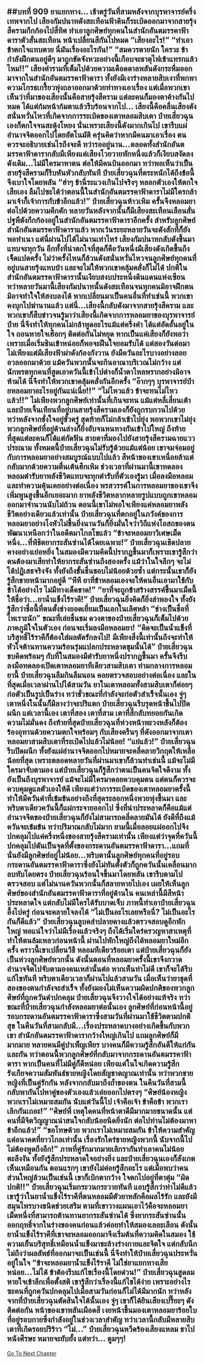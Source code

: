 ##บทที่ 909 ยาแยกทาง...
เช้าตรู่วันที่สามหลังจากบุรพาจารย์ครึ่งเทพจากไป เสียงกัมปนาทดังสะเทือนฟ้าดินก็ระเบิดออกมาจากสายรุ้งสีครามกึกก้องไปสี่ทิศ ทำเอาลูกศิษย์ทุกคนในสำนักอันตมรรคาฟ้าดาราตัวสั่นสะเทือน หน้าเปลี่ยนสีกันไปหมด
“เสียงอะไร!”
“ทำเอาข้าตกใจแทบตาย นี่มันเรื่องอะไรกัน!”
“สมควรตายนัก ใครวะ ข้ากำลังฝึกตนอยู่ดีๆ มาถูกขัดจังหวะอย่างนี้เกือบจะธาตุไฟเข้าแทรกแล้วไหม!!” เสียงคำรามที่เต็มไปด้วยความเดือดดาลพลันดังกระหึ่มออกมาจากในสำนักอันตมรรคาฟ้าดารา ทั้งยังมีเงาร่างหลายสิบเงาที่พกพาความโกรธเกรี้ยวพุ่งถลาออกมาด้วยท่าทางเอาเรื่อง
แต่เมื่อพวกเขาเห็นว่าที่มาของเสียงนั้นคือสายรุ้งสีคราม แต่ละคนก็มองตาค้างกันไปหมด ได้แต่ก้มหน้าก้มตาแล้วรีบร้อนจากไป...
เสียงนี้คือคลื่นเสียงดังสนั่นหวั่นไหวที่เกิดจากการระเบิดของเตาหลอมสิบเตา ป๋ายเสี่ยวฉุนเองก็ตกใจจนสะดุ้งโหยง นั่นเพราะเสียงนี้ดังมากเกินไป เขารีบแผ่อำนาจจิตออกไปโดยอัตโนมัติ ครุ่นคิดว่าหากมีคนมาเอาเรื่อง ตนควรจะอธิบายเช่นไรถึงจะดี
ทว่ารออยู่นาน...ตลอดทั้งสำนักอันตมรรคาฟ้าดารากลับมีเพียงแค่เสียงโวยวายพักหนึ่งแล้วก็เงียบสงัดลงดังเดิม...ไม่มีใครมาหาตน ต่อให้มีคนบินออกมา ทว่าพอเห็นว่าเป็นสายรุ้งสีครามก็รีบหันหัวกลับทันที
ป๋ายเสี่ยวฉุนที่ตระหนักได้ถึงข้อนี้จึงเบาใจโดยพลัน
“ฮ่าๆ ข้านี่ระแวงเกินไปจริงๆ หลอกตัวเองให้ตกใจเสียเอง ลืมไปซะได้ว่าตอนนี้ในสำนักอันตมรรคาฟ้าดาราไม่มีใครกล้ามาเจ้ากี้เจ้าการกับข้าอีกแล้ว!” ป๋ายเสี่ยวฉุนห้าวเหิม ครั้นจึงหลอมยาต่อไปด้วยความคึกคัก
หลายวันหลังจากนั้นก็มีเสียงสะเทือนเลือนลั่นปฐพีดังกึกก้องอยู่ในสำนักอันตมรรคาฟ้าดาราอีกครั้ง สำหรับลูกศิษย์สำนักอันตมรรคาฟ้าดาราแล้ว หากเว้นระยะหลายวันจะดังสักทีก็ยังพอทำเนา
แต่นี่ผ่านไปได้ไม่นานเท่าไหร่ เสียงกัมปนาทกลับดังขึ้นมาแทบจะทุกวัน อีกทั้งที่น่าตกใจที่สุดก็คือวันหนึ่งมีเสียงดังเกิดขึ้นถึงเจ็ดแปดครั้ง ไม่ว่าครั้งไหนก็ล้วนดังสนั่นหวั่นไหวจนลูกศิษย์ทุกคนที่อยู่บนสายรุ้งแทบบ้า
และจะไม่ให้พวกเขาคลุ้มคลั่งก็ไม่ได้ ปกติในสำนักอันตมรรคาฟ้าดารานั้นเงียบสงบประหนึ่งดินแดนแห่งเซียน ทว่าหลายวันมานี้เสียงกัมปนาทนั้นดังสะเทือนจนทุกคนมิอาจฝึกตน มิอาจทำใจให้สงบลงได้
หากเปลี่ยนมาเป็นคนอื่นที่ทำเช่นนี้ พวกเขาคงบุกไปฆ่านานแล้ว แต่นี่...เสียงนี้กลับดังมาจากสายรุ้งสีคราม และพวกเขาก็สืบข่าวจนรู้มาว่าเสียงนี้เกิดจากการหลอมยาของบุรพาจารย์ป๋าย
นี่จึงทำให้ทุกคนไม่กล้าพูดอะไรแม้แต่ครึ่งคำ ได้แต่อัดอั้นอยู่ในใจ ถอนหายใจเฮือกๆ ติดต่อกันไม่หยุด
หากเป็นแค่เสียงก็ยังพอว่า เพราะเมื่อเริ่มชินเข้าหน่อยก็พอจะฝืนใจยอมรับได้ แต่สองวันต่อมา ไม่เพียงแต่มีเสียงฟ้าผ่าดังก้องกังวาน ยังมีควันอะไรบางอย่างลอยอวลออกมาด้วย แม้ควันพวกนั้นจะกินอาณาบริเวณไม่กว้าง แต่นักพรตทุกคนที่สูดเอาควันนี้เข้าไปต่างก็น้ำตาไหลพรากอย่างมิอาจห้ามได้ นี่จึงทำให้พวกเขาคลุ้มคลั่งกันอีกครั้ง
“อ๊ากๆๆ บุรพาจารย์ป๋ายหลอมยาอะไรอยู่กันแน่เนี่ย!!”
“ไม่ไหวแล้ว ข้าจะทนไม่ไหวแล้ว!!”
ไม่เพียงพวกลูกศิษย์เท่านั้นที่เกินจะทน แม้แต่หลี่เสี่ยนเต้าและป๋ายเจิ้นเทียนที่อยู่บนสายรุ้งสีครามเองก็ยังถูกรบกวนไปด้วย ทว่าหลังจากชั่งใจอยู่ชั่วครู่ สุดท้ายก็ไม่กล้าเข้าไปยุ่ง
พอพวกเขาไม่ยุ่ง พวกลูกศิษย์ที่อยู่ด้านล่างก็ยิ่งอับจนหนทางกันเข้าไปใหญ่ ถึงท้ายที่สุดแต่ละคนก็ได้แต่กัดฟัน สายตาที่มองไปยังสายรุ้งสีครามฉายแววประณาม
ทั้งหมดนี้ป๋ายเสี่ยวฉุนไม่รับรู้ด้วยแม้แต่น้อย เขาจมจ่อมอยู่กับการหลอมยาอย่างสมบูรณ์แบบไปแล้ว สีหน้าของเขาเหนื่อยล้าแต่กลับมากด้วยความตื่นเต้นฮึกเหิม ช่วงเวลาที่ผ่านมานี้เขาทดลองหลอมตำรับยาพลังชีวิตแทบจะทุกตำรับที่ตัวเองรู้มา เมื่อลงมือหลอมและทำความคุ้นเคยอย่างต่อเนื่อง พรสวรรค์ในการหลอมยาของเขาจึงเพิ่มพูนสูงขึ้นอีกเยอะมาก
ยาพลังชีวิตหลากหลายรูปแบบถูกเขาหลอมออกมาจำนวนนับไม่ถ้วน ตอนนี้เขาไม่พอใจเพียงแค่หลอมยาพลังชีวิตอย่างเดียวแล้วเท่านั้น ป๋ายเสี่ยวฉุนที่ตกอยู่ในภวังค์ของการหลอมยาอย่างโงหัวไม่ขึ้นยิ่งนานวันก็ยิ่งมั่นใจว่าวิถีแห่งโอสถของตนพัฒนาเหนือกว่าในอดีตมาไกลโขแล้ว
“ข้าจะหลอมยาวิเศษเม็ดหนึ่ง...ที่พิชิตยากระสันซ่านได้โดยเฉพาะ!” ป๋ายเสี่ยวฉุนเชิดปลายคางอย่างเย่อหยิ่ง ในสมองมีความคิดนี้ปรากฏขึ้นมาก็เพราะเขารู้สึกว่าตนต้องมาเสียท่าให้ยากระสันซ่านถึงสองครั้ง แม้ว่าในใจลึกๆ จะไม่ได้ปฏิเสธจริงจัง ทั้งยังถึงขั้นชื่นชอบไม่น้อยด้วยซ้ำ แต่กระนั้นเขาก็ยังรู้สึกขายหน้ามากอยู่ดี
“หึหึ ยาที่ข้าหลอมเองจะให้คนอื่นเอามาใช้กับข้าได้อย่างไร ไม่มีทางเด็ดขาด!”
“ยาที่จะถูกข้าสร้างสรรค์ขึ้นมาเม็ดนี้ให้ชื่อว่า...ยาน้ำแข็งไร้ราคี!” ป๋ายเสี่ยวฉุนยิ่งคิดก็ยิ่งลำพองใจ ทั้งยังรู้สึกว่าชื่อนี้ที่ตนตั้งช่างยอดเยี่ยมเป็นเอกในเลิศหล้า
“ช่างเป็นชื่อที่ไพเราะนัก” ขณะที่เอ่ยชื่นชม ดวงตาของป๋ายเสี่ยวฉุนก็เต็มไปด้วยภาคภูมิใจในตัวเอง ก่อนจะเริ่มลงมือหลอมยา!
“คิดจะเป็นน้ำแข็งที่บริสุทธิ์ไร้ราคีก็ต้องใส่ผลตัดรักลงไป! มีเพียงสิ่งนี้เท่านั้นถึงจะทำให้หัวใจต้านทานความร้อนรุ่มแปลกประหลาดขุมนั้นได้” ป๋ายเสี่ยวฉุนขบคิดพร้อมๆ กับที่ในสมองมีตำรับยาหนึ่งปรากฏขึ้นมา ครั้นจึงรีบลงมือทดลองเปิดเตาหลอมยาทีเดียวสามสิบเตา
ท่ามกลางการหลอมยานี้ ป๋ายเสี่ยวฉุนลืมกินลืมนอน คอยตรวจสอบอย่างต่อเนื่อง และในที่สุดเมื่อเวลาผ่านไปได้สามวัน ยาในเตาหลอมทั้งสามสิบเตาก็ค่อยๆ ก่อตัวเป็นรูปเป็นร่าง ทว่าชั่วขณะที่กำลังจะก่อตัวสำเร็จนั้นเอง จู่ๆ เตาหนึ่งในนั้นก็มีลางว่าจะปริแตก
ป๋ายเสี่ยวฉุนรีบรุดหน้าขึ้นไปปิดผนึก แต่เวลานี้เอง เตาที่สอง เตาที่สาม เตาที่สี่กลับทยอยกันเกิดความไม่มั่นคง ถึงท้ายที่สุดป๋ายเสี่ยวฉุนที่ห่วงหน้าพะวงหลังก็ต้องร้องอุทานด้วยความตกใจพร้อมๆ กับเสียงครืนๆ ที่ดังออกมาจากเตาหลอมยาสามสิบเตาที่ระเบิดไปแล้วไม่น้อย!
“แย่แล้ว!” ป๋ายเสี่ยวฉุนรีบปิดผนึก ทั้งยังแผ่อำนาจจิตออกไปหมายจะคลี่คลายวิกฤตให้เหลือน้อยที่สุด เพราะตลอดหลายวันที่ผ่านมาเขาก็ล้วนทำเช่นนี้ แม้จะไม่มีใครมาจับตามอง แต่ป๋ายเสี่ยวฉุนก็รู้สึกว่าตนเป็นคนจิตใจดีงาม ทั้งยังเป็นถึงบุรพาจารย์ แม้จะไม่มีใครมาคอยควบคุมตน แต่ตนก็ควรจะควบคุมดูแลตัวเองให้ดี
เพียงแต่ว่าการระเบิดของเตาหลอมยาครั้งนี้ทำให้มีควันดำที่เข้มข้นอย่างถึงที่สุดระลอกหนึ่งพวยพุ่งขึ้นมา และพริบตาเดียวควันนี้ก็แผ่กระจายออกไป ซึ่งที่น่าประหลาดก็คือแม้แต่อำนาจจิตของป๋ายเสี่ยวฉุนก็ยังไม่สามารถคลี่คลายมันได้ ยังดีที่ถึงแม้ควันจะเข้มข้น ทว่าปริมาณกลับไม่มาก ยามนี้เมื่อลอยแผ่ออกไปจึงปกคลุมไปแค่ครึ่งหนึ่งของสายรุ้งสีครามเท่านั้น
เพียงแต่ว่าจุดที่ควันนี้ปกคลุมไปดันเป็นจุดที่ตั้งของกระดานอันตมรรคาฟ้าดารา...แถมที่นั่นยังมีลูกศิษย์อยู่ไม่น้อย...พริบตานั้นลูกศิษย์ทุกคนที่อยู่รอบกระดานอันตมรรคาฟ้าดาราซึ่งยังไม่ทันตั้งตัวก็ถูกควันนั้นเคลื่อนมากลบทับโดยตรง
ป๋ายเสี่ยวฉุนร้อนใจขึ้นมาโดยพลัน เขารีบตามไปตรวจสอบ แต่ไม่นานควันพวกนั้นก็สลายหายไปเอง เผยให้เห็นลูกศิษย์ของสำนักอันตมรรคาฟ้าดาราที่อยู่ด้านใน คนเหล่านี้มีสีหน้าประหลาดใจ แต่กลับไม่มีใครได้รับบาดเจ็บ ภาพนี้ทำเอาป๋ายเสี่ยวฉุนอึ้งไปครู่ ก่อนจะคลายใจลงได้
“ไม่เป็นอะไรเลยหรือนี่? ไม่เป็นอะไรกันก็ดีแล้ว” ป๋ายเสี่ยวฉุนลูบคลำปลายคางแล้วตรวจสอบดูอีกพักใหญ่ พอแน่ใจว่าไม่มีเรื่องแล้วจริงๆ ถึงได้เริ่มใคร่ครวญหาสาเหตุที่ทำให้ตนล้มเหลวก่อนหน้านี้ ผ่านไปพักใหญ่ถึงได้หลอมยาใหม่อีกครั้ง คราวนี้เขาเปลี่ยนวิธี หลอมทีเดียวร้อยเตา
แต่ป๋ายเสี่ยวฉุนก็ยังเป็นห่วงลูกศิษย์พวกนั้น ดังนั้นตอนที่หลอมยาครั้งนี้เขาจึงกวาดอำนาจจิตไปจับตามองคนเหล่านั้นต่อ หากเห็นท่าไม่ดี เขาก็จะได้รีบแก้ไขทันที
พริบตาเดียวเวลาก็ผ่านไปแล้วสามวัน เมื่อเห็นว่ายาชุดที่สองของตนกำลังจะสำเร็จ ทั้งยังมองไม่เห็นความผิดปกติของพวกลูกศิษย์ที่ถูกควันดำปกคลุม ป๋ายเสี่ยวฉุนจึงวางใจได้อย่างแท้จริง
ทว่าขณะที่ป๋ายเสี่ยวฉุนกำลังหลอมยาต่อนั้นเอง ลูกศิษย์ที่ก่อนหน้านี้อยู่รอบกระดานอันตมรรคาฟ้าดาราซึ่งสามวันที่ผ่านมาใช้ชีวิตตามปกติสุข ในคืนวันที่สามกลับมี...เรื่องประหลาดบางอย่างเกิดขึ้นกับพวกเขา
สำนักอันตมรรคาฟ้าดารากว้างใหญ่เกินไป แถมลูกศิษย์ก็มีมากมาย หลายคนมีคู่บำเพ็ญเพียร บางคนก็มีความรู้สึกอันดีให้แก่กันและกัน ทว่าตอนนี้พวกลูกศิษย์ที่กลับมาจากกระดานอันตมรรคาฟ้าดารา หากเป็นคนที่ไม่มีคู่ก็ดีหน่อย เพียงแค่ในใจเกิดความรู้สึกรังเกียจความสัมพันธ์ชายหญิงโดยสัญชาตญาณเท่านั้น
ทว่าพวกชายหญิงที่เป็นคู่รักกัน หลังจากกลับมาถึงถ้ำของตน ในคืนวันที่สามนี้กลับพากันไปหาคู่ของตัวเองแล้วเอ่ยออกไปตรงๆ
“ศิษย์น้องหญิง พวกเราไม่เหมาะสมกัน นับแต่วันนี้ไป เจ้าคือเจ้า ข้าคือข้า พวกเราเลิกกันเถอะ!”
“ศิษย์พี่ เหตุใดคนที่หน้าตาดีมีมากมายขนาดนั้น แต่คนที่มีจิตวิญญาณน่าสนใจกลับน้อยนิดยิ่งนัก ต่อไปท่านไม่ต้องมาหาข้าอีกแล้ว!”
“ขอโทษด้วย พวกเราไม่เหมาะสมกัน ข้าให้ความสำคัญแค่อนาคตที่ยาวไกลเท่านั้น เรื่องรักใคร่ชายหญิงพวกนี้ นับจากนี้ไปไม่ต้องพูดถึงอีก!”
ภาพที่คู่รักมากมายเลิกรากันทำเอาคนไม่น้อยตะลึงงัน ทั้งยังรู้สึกประหลาดใจอย่างยิ่ง และป๋ายเสี่ยวฉุนเองก็สังเกตเห็นเหมือนกัน ตอนแรกๆ เขายังไม่ค่อยรู้สึกอะไร แต่เมื่อพบว่าคนส่วนใหญ่ล้วนเป็นเช่นนี้ เขาก็เบิกตากว้าง ใจตกไปอยู่ที่ตาตุ่ม
“ผิดปกติ!!”
ป๋ายเสี่ยวฉุนเริ่มกระวนกระวายทันที แอบรู้สึกว่าท่าไม่ดีแล้ว เขารู้ว่าในยาน้ำแข็งไร้ราคีที่ตนหลอมมีตัวยาหลักคือผลไร้รัก และยังมีสมุนไพรบางชนิดช่วยเสริม ตามที่เขาวางแผนเอาไว้คือจะหลอมยาเม็ดหนึ่งที่สามารถต้านทานยากระสันซ่านได้ ซึ่งยากระสันซ่านนั้นออกฤทธิ์จากในร่างของคนก่อนแล้วค่อยทำให้สมองเลอะเลือน
ดังนั้นยาน้ำแข็งไร้ราคีที่เขาจะหลอมออกมาจึงเริ่มต้นที่ความคิดในสมอง ใช้ความเย็นบริสุทธิ์เหมือนน้ำแข็งมาชะล้างร่างกายและจิตใจ แต่กลับนึกไม่ถึงว่าผลลัพธ์ที่ออกมาจะเป็นเช่นนี้
นี่จึงทำให้ป๋ายเสี่ยวฉุนประหวั่นอยู่ในใจ
“ข้าจะหลอมยาน้ำแข็งไร้ราคี ไม่ใช่ยาแยกทางเสียหน่อย...ไม่ได้ ข้าต้องรีบแก้ไขเรื่องนี้โดยด่วน!” ป๋ายเสี่ยวฉุนสูดลมหายใจเข้าลึกเพื่อตั้งสติ เขารู้สึกว่าเรื่องนี้แก้ไขได้ง่าย เพราะอย่างไรซะคนที่ถูกควันปกคลุมไปเมื่อสามวันก่อนก็ไม่ได้มีมากนัก
ทว่าหลังจากที่ป๋ายเสี่ยวฉุนตัดสินใจได้นั้นเอง จู่ๆ เขาก็ได้ยินเสียงเปรี๊ยะๆ ดังติดต่อกัน หน้าของเขาพลันเผือดสี เงยหน้าขึ้นมองเตาหลอมยาร้อยใบที่อยู่รอบกายซึ่งกำลังอยู่ในช่วงเวลาสำคัญ ทว่าเวลานี้กลับมีหลายสิบเตาที่เกิดรอยปริร้าว
“ไม่...” ป๋ายเสี่ยวฉุนหวีดร้องเสียงแหลม ชาไปหนังศีรษะ หมายจะยับยั้ง แต่ทว่า...
ตูมๆๆ!
------


[Go To Next Chapter]( ./56.md)